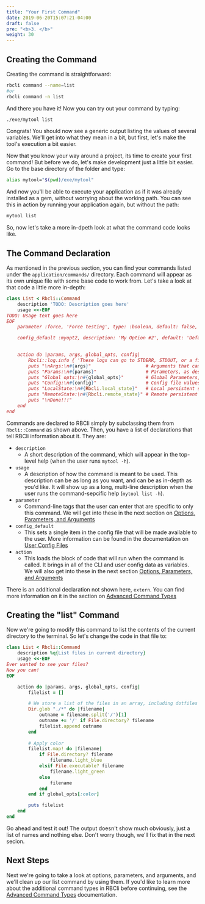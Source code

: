 ```yaml
---
title: "Your First Command"
date: 2019-06-20T15:07:21-04:00
draft: false
pre: "<b>3. </b>"
weight: 30
---
```


## Creating the Command

Creating the command is straightforward:

```bash
rbcli command --name=list
#or
rbcli command -n list
```

And there you have it! Now you can try out your command by typing:

```bash
./exe/mytool list
```

Congrats! You should now see a generic output listing the values of several variables. We'll get into what they mean in a bit, but first, let's make the tool's execution a bit easier.


Now that you know your way around a project, its time to create your first command! But before we do, let's make development just a little bit easier. Go to the base directory of the folder and type:

```bash
alias mytool="$(pwd)/exe/mytool"
```

And now you'll be able to execute your application as if it was already installed as a gem, without worrying about the working path. You can see this in action by running your application again, but without the path:

```bash
mytool list
```

So, now let's take a more in-dpeth look at what the command code looks like.

## The Command Declaration

As mentioned in the previous section, you can find your commands listed under the `application/commands/` directory. Each command will appear as its own unique file with some base code to work from. Let's take a look at that code a little more in-depth:

```ruby
class List < Rbcli::Command                                                           # Declare a new command by subclassing Rbcli::Command
	description 'TODO: Description goes here'                                           # (Required) Short description for the global help
	usage <<-EOF
TODO: Usage text goes here
EOF                                                                                   # (Required) Long description for the command-specific help
	parameter :force, 'Force testing', type: :boolean, default: false, required: false  # (Optional, Multiple) Add a command-specific CLI parameter. Can be called multiple times

	config_default :myopt2, description: 'My Option #2', default: 'Default Value Here'  # (Optional, Multiple) Specify an individual configuration parameter and set a default value. These will also be included in generated user config.
                                                                                      # Alternatively, you can simply create a yaml file in the `default_user_configs` directory in your project that specifies the default values of all options

	action do |params, args, global_opts, config|                                       # (Required) Block to execute if the command is called.
		Rbcli::log.info { 'These logs can go to STDERR, STDOUT, or a file' }              # Example log. Interface is identical to Ruby's logger
		puts "\nArgs:\n#{args}"                    # Arguments that came after the command on the CLI (i.e.: `mytool test bar baz` will yield args=['bar', 'baz'])
		puts "Params:\n#{params}"                  # Parameters, as described through the option statements above
		puts "Global opts:\n#{global_opts}"        # Global Parameters, as descirbed in the Configurate section
		puts "Config:\n#{config}"                  # Config file values
		puts "LocalState:\n#{Rbcli.local_state}"   # Local persistent state storage (when available) -- if unsure use Rbcli.local_state.nil?
		puts "RemoteState:\n#{Rbcli.remote_state}" # Remote persistent state storage (when available) -- if unsure use Rbcli.remote_state.nil?
		puts "\nDone!!!"
	end
end
```

Commands are declared to RBCli simply by subclassing them from `Rbcli::Command` as shown above. Then, you have a list of declarations that tell RBCli information about it. They are:

* `description`
	* A short description of the command, which will appear in the top-level help (when the user runs `mytool -h`).
* `usage`
	* A description of how the command is meant to be used. This description can be as long as you want, and can be as in-depth as you'd like. It will show up as a long, multi-line description when the user runs the command-sepcific help (`mytool list -h`).
* `parameter`
	* Command-line tags that the user can enter that are specific to only this command. We will get into these in the next section on [Options, Parameters, and Arguments][parameters_documentation]
* `config_default`
	* This sets a single item in the config file that will be made available to the user. More information can be found in the documentation on [User Config Files][user_config_documentation]
* `action`
	* This loads the block of code that will run when the command is called. It brings in all of the CLI and user config data as variables. We will also get into these in the next section [Options, Parameters, and Arguments][parameters_documentation]

There is an additional declaration not shown here, `extern`. You can find more information on it in the section on [Advanced Command Types][avanced_command_types_documentation]


## Creating the "list" Command

Now we're going to modify this command to list the contents of the current directory to the terminal. So let's change the code in that file to:

```ruby
class List < Rbcli::Command
	description %q{List files in current directory}
	usage <<-EOF
Ever wanted to see your files?
Now you can!
EOF

	action do |params, args, global_opts, config|
		filelist = []

		# We store a list of the files in an array, including dotfiles if specified
		Dir.glob "./*" do |filename|
			outname = filename.split('/')[1]
			outname += '/' if File.directory? filename
			filelist.append outname
		end
		
		# Apply color
		filelist.map! do |filename|
			if File.directory? filename
				filename.light_blue
			elsif File.executable? filename
				filename.light_green
			else
				filename
			end
		end if global_opts[:color]

		puts filelist
	end
end
```

Go ahead and test it out! The output doesn't show much obviously, just a list of names and nothing else. Don't worry though, we'll fix that in the next secion.

## Next Steps

Next we're going to take a look at options, parameters, and arguments, and we'll clean up our list command by using them. If you'd like to learn more about the additional command types in RBCli before continuing, see the [Advanced Command Types][avanced_command_types_documentation] documentation.

[parameters_documentation]: /tutorial/40-options_parameters_and_arguments
[user_config_documentation]: /advanced/user_config_files
[avanced_command_types_documentation]: /advanced/command_types
